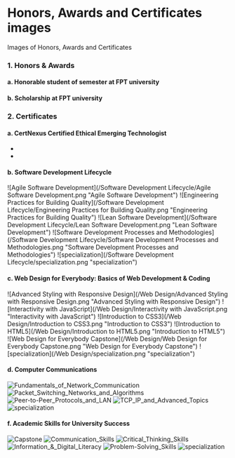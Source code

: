 # Honors, Awards and Certificates images
Images of Honors, Awards and Certificates
### 1. Honors & Awards
#### a. Honorable student of semester at FPT university

#### b. Scholarship at FPT university 


### 2. Certificates
#### a. CertNexus Certified Ethical Emerging Technologist
-
-

#### b. Software Development Lifecycle 
![Agile Software Development](/Software Development Lifecycle/Agile Software Development.png "Agile Software Development")
![Engineering Practices for Building Quality](/Software Development Lifecycle/Engineering Practices for Building Quality.png "Engineering Practices for Building Quality")
![Lean Software Development](/Software Development Lifecycle/Lean Software Development.png "Lean Software Development")
![Software Development Processes and Methodologies](/Software Development Lifecycle/Software Development Processes and Methodologies.png "Software Development Processes and Methodologies")
![specialization](/Software Development Lifecycle/specialization.png "specialization")

#### c. Web Design for Everybody: Basics of Web Development & Coding
![Advanced Styling with Responsive Design](/Web Design/Advanced Styling with Responsive Design.png "Advanced Styling with Responsive Design")
![Interactivity with JavaScript](/Web Design/Interactivity with JavaScript.png "Interactivity with JavaScript")
![Introduction to CSS3](/Web Design/Introduction to CSS3.png "Introduction to CSS3")
![Introduction to HTML5](/Web Design/Introduction to HTML5.png "Introduction to HTML5")
![Web Design for Everybody Capstone](/Web Design/Web Design for Everybody Capstone.png "Web Design for Everybody Capstone")
![specialization](/Web Design/specialization.png "specialization")

#### d. Computer Communications
![Fundamentals_of_Network_Communication](/Computer_Communications/Fundamentals_of_Network_Communication.png "Fundamentals_of_Network_Communication")
![Packet_Switching_Networks_and_Algorithms](/Computer_Communications/Packet_Switching_Networks_and_Algorithms.png "Packet_Switching_Networks_and_Algorithms")
![Peer-to-Peer_Protocols_and_LAN](/Computer_Communications/Peer-to-Peer_Protocols_and_LAN.png "Peer-to-Peer_Protocols_and_LAN")
![TCP_IP_and_Advanced_Topics](/Computer_Communications/TCP_IP_and_Advanced_Topics.png "TCP_IP_and_Advanced_Topics")
![specialization](/Computer_Communications/specialization.png "specialization")

#### f. Academic Skills for University Success
![Capstone](/Academic_Skills_for_University_Success/Capstone.png "Capstone")
![Communication_Skills](/Academic_Skills_for_University_Success/Communication_Skills.png "Communication_Skills")
![Critical_Thinking_Skills](/Academic_Skills_for_University_Success/Critical_Thinking_Skills.png "Critical_Thinking_Skills")
![Information_&_Digital_Literacy](/Academic_Skills_for_University_Success/Information_&_Digital_Literacy.png "Information_&_Digital_Literacy")
![Problem-Solving_Skills](/Academic_Skills_for_University_Success/Problem-Solving_Skills.png "Problem-Solving_Skills")
![specialization](/Academic_Skills_for_University_Success/specialization.png "specialization")